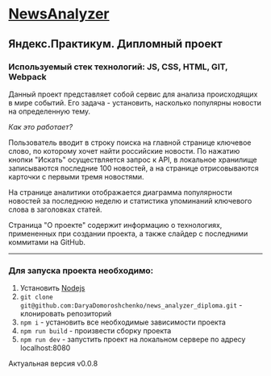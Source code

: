 
# [NewsAnalyzer](https://daryadomoroshchenko.github.io/news_analyzer_diploma/)
## Яндекс.Практикум. Дипломный проект
### Используемый стек технологий: JS, CSS, HTML, GIT, Webpack
Данный проект представляет собой сервис для анализа происходящих в мире событий. Его задача - установить, насколько популярны новости на определенную тему.


_Как это работает?_


Пользователь вводит в строку поиска на главной странице ключевое слово, по которому хочет найти российские новости. По нажатию кнопки "Искать" осуществляется запрос к API, в локальное хранилище записываются последние 100 новостей, а на странице отрисовываются карточки с первыми тремя новостями.


На странице аналитики отображается диаграмма популярности новостей за последнюю неделю и статистика упоминаний ключевого слова в заголовках статей.


Страница "О проекте" содержит информацию о технологиях, примененных при создании проекта, а также слайдер с последними коммитами на GitHub.
***
### Для запуска проекта необходимо:
1. Установить [Nodejs](https://nodejs.org/en/)
2. `git clone git@github.com:DaryaDomoroshchenko/news_analyzer_diploma.git` - клонировать репозиторий
3. `npm i` - установить все необходимые зависимости проекта
4. `npm run build` - произвести сборку проекта
5. `npm run dev` - запустить проект на локальном сервере по адресу localhost:8080

Актуальная версия v0.0.8
